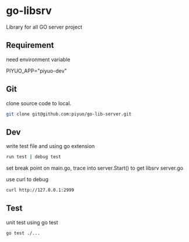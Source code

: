 # go-libsrv

Library for all GO server project

## Requirement

need environment variable

PIYUO_APP="piyuo-dev"

## Git

clone source code to local.

```bash
git clone git@github.com:piyuo/go-lib-server.git
```

## Dev

write test file and using go extension

```bash
run test | debug test
```

set break point on main.go, trace into server.Start() to get libsrv server.go

use curl to debug

```bash
curl http://127.0.0.1:2999
```

## Test

unit test using go test

```bash
go test ./...
```
